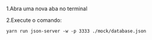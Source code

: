 1.Abra uma nova aba no terminal

2.Execute o comando:

```
yarn run json-server -w -p 3333 ./mock/database.json
```